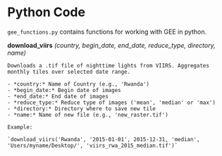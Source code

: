 # Python Code

`gee_functions.py` contains functions for working with GEE in python.

**download_viirs** *(country, begin_date, end_date, reduce_type, directory, name)*

    Downloads a .tif file of nighttime lights from VIIRS. Aggregates monthly tiles over selected date range.

    - *country:* Name of Country (e.g., 'Rwanda')
    - *begin_date:* Begin date of images
    - *end_date:* End date of images
    - *reduce_type:* Reduce type of images ('mean', 'median' or 'max')
    - *directory:* Directory where to save new tile
    - *name:* Name of new file (e.g., 'new_raster.tif')

    Example:

    `download_viirs('Rwanda', '2015-01-01', 2015-12-31, 'median', 'Users/myname/Desktop/', 'viirs_rwa_2015_median.tif')`
